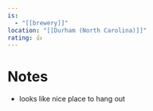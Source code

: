```yaml
---
is:
  - "[[brewery]]"
location: "[[Durham (North Carolina)]]"
rating: 👍
---
```

# Notes
- looks like nice place to hang out
